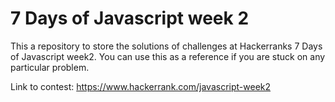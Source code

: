 # 7 Days of Javascript week 2
This a repository to store the solutions of challenges at Hackerranks 7 Days of Javascript week2. You can use this as a reference if you 
are stuck on any particular problem.

Link to contest: https://www.hackerrank.com/javascript-week2
